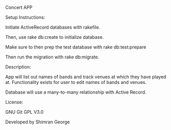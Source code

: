 Concert APP

Setup Instructions:

Initiate ActiveRecord databases with rakefile.

Then, use rake db:create to initialize database.

Make sure to then prep the test database with rake db:test:prepare

Then run the migration with rake db:migrate.

Description:

App will list out names of bands and track venues at which they have played at.
Functionality exists for user to edit names of bands and venues.

Database will use a many-to-many relationship with Active Record.


License:

GNU Git GPL V3.0

Developed by Shimran George
